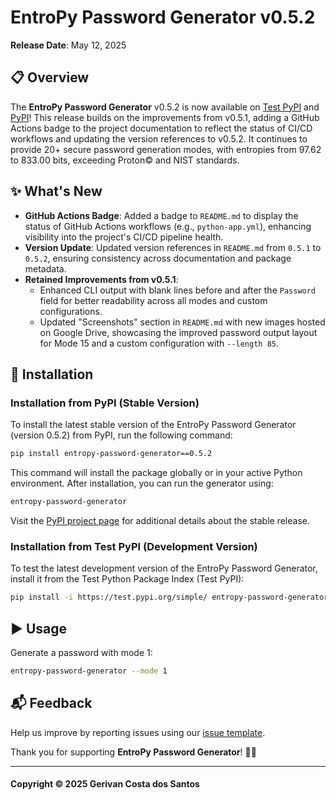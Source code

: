 # EntroPy Password Generator v0.5.2

**Release Date**: May 12, 2025

## 📋 Overview
The **EntroPy Password Generator** v0.5.2 is now available on [Test PyPI](https://test.pypi.org/project/entropy-password-generator/) and [PyPI](https://pypi.org/project/entropy-password-generator/)! This release builds on the improvements from v0.5.1, adding a GitHub Actions badge to the project documentation to reflect the status of CI/CD workflows and updating the version references to v0.5.2. It continues to provide 20+ secure password generation modes, with entropies from 97.62 to 833.00 bits, exceeding Proton© and NIST standards.

## ✨ What's New
- **GitHub Actions Badge**: Added a badge to `README.md` to display the status of GitHub Actions workflows (e.g., `python-app.yml`), enhancing visibility into the project's CI/CD pipeline health.
- **Version Update**: Updated version references in `README.md` from `0.5.1` to `0.5.2`, ensuring consistency across documentation and package metadata.
- **Retained Improvements from v0.5.1**:
  - Enhanced CLI output with blank lines before and after the `Password` field for better readability across all modes and custom configurations.
  - Updated "Screenshots" section in `README.md` with new images hosted on Google Drive, showcasing the improved password output layout for Mode 15 and a custom configuration with `--length 85`.

## 🔧 Installation
### Installation from PyPI (Stable Version)
To install the latest stable version of the EntroPy Password Generator (version 0.5.2) from PyPI, run the following command:

```bash
pip install entropy-password-generator==0.5.2
```

This command will install the package globally or in your active Python environment. After installation, you can run the generator using:

```bash
entropy-password-generator
```

Visit the [PyPI project page](https://pypi.org/project/entropy-password-generator/) for additional details about the stable release.

### Installation from Test PyPI (Development Version)
To test the latest development version of the EntroPy Password Generator, install it from the Test Python Package Index (Test PyPI):

```bash
pip install -i https://test.pypi.org/simple/ entropy-password-generator
```

## ▶️ Usage
Generate a password with mode 1:

```bash
entropy-password-generator --mode 1
```

## 📬 Feedback
Help us improve by reporting issues using our [issue template](https://github.com/gerivanc/entropy-password-generator/blob/main/.github/ISSUE_TEMPLATE/issue_template.md).

Thank you for supporting **EntroPy Password Generator**! 🚀🔑

---

#### Copyright © 2025 Gerivan Costa dos Santos
